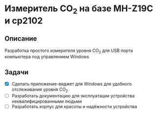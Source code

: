 # Измеритель CO<sub>2</sub> на базе MH-Z19C и cp2102
## Описание
Разработка простого измерителя уровня CO<sub>2</sub> для USB порта компьютера под управлением Windows
## Задачи
- [x] Сделать приложение-виджет для Windows для удобного отслеживания уровня CO<sub>2</sub>
- [ ] Разработать документацию для эксплуатации устройства неквалифицированными людьми
- [ ] Разработать корпус для красоты и надёжности устройства
